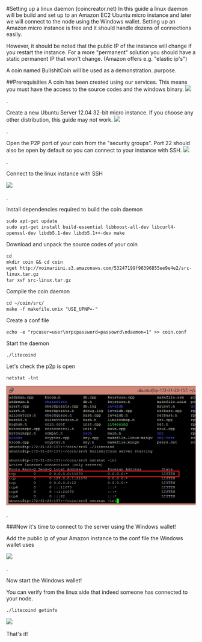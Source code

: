 #Setting up a linux daemon (coincreator.net)
In this guide a linux daemon will be build and set up to an Amazon EC2 Ubuntu micro instance and later we will connect to the node using the Windows wallet. Setting up an Amazon micro instance is free and it should handle dozens of connections easily.

 However, it should be noted that the public IP of the instance will change if you restart the instance. For a more "permanent" solution you should have a static permanent IP that won't change. (Amazon offers e.g. "elastic ip's") 

 A coin named BullshitCoin will be used as a demonstration. purpose.

##Prerequisities
A coin has been created using our services. This means you must have the access to the source codes and the windows binary.
![](https://raw.github.com/coincreator/tutorials/master/tutorials/LinuxDaemonHosting/coindetails.png)
 
.



Create a new Ubuntu Server 12.04 32-bit micro instance. If you choose any other distribution, this guide may not work.
![](https://raw.github.com/coincreator/tutorials/master/tutorials/LinuxDaemonHosting/chooseinstance.png)
 
.



Open the P2P port of your coin from the "security groups". Port 22 should also be open by default so you can connect to your instance with SSH.
![](https://raw.github.com/coincreator/tutorials/master/tutorials/LinuxDaemonHosting/openp2p.png)
 
.




Connect to the linux instance with SSH

![](https://raw.github.com/coincreator/tutorials/master/tutorials/LinuxDaemonHosting/shellopen.png)
 

.


Install dependencies required to build the coin daemon

    sudo apt-get update
	sudo apt-get install build-essential libboost-all-dev libcurl4-openssl-dev libdb5.1-dev libdb5.1++-dev make

Download and unpack the source codes of your coin

    cd
    mkdir coin && cd coin
    wget http://voimariini.s3.amazonaws.com/53247199f98396855ee9e4e2/src-linux.tar.gz
    tar xvf src-linux.tar.gz
    
Compile the coin daemon

    cd ~/coin/src/
    make -f makefile.unix "USE_UPNP=-"

Create a conf file

    echo -e "rpcuser=user\nrpcpassword=passowrd\ndaemon=1" >> coin.conf

Start the daemon

    ./litecoind

Let's check the p2p is open

    netstat -lnt 

![](checkp2popen.png)
 
.


###Now it's time to connect to the server using the Windows wallet!

Add the public ip of your Amazon instance to the conf file the Windows wallet uses

![](https://raw.github.com/coincreator/tutorials/master/tutorials/LinuxDaemonHosting/addnodeip.png)
 
.


Now start the Windows wallet!

You can verify from the linux side that indeed someone has connected to your node.

    ./litecoind getinfo

![](https://raw.github.com/coincreator/tutorials/master/tutorials/LinuxDaemonHosting/1connection.png)

That's it!